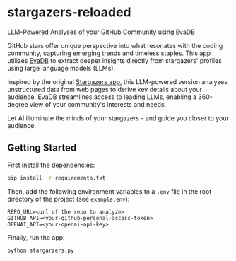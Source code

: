 # stargazers-reloaded
LLM-Powered Analyses of your GitHub Community using EvaDB

GitHub stars offer unique perspective into what resonates with the coding community, capturing emerging trends and timeless staples. This app utilizes [EvaDB](https://github.com/georgia-tech-db/evadb) to extract deeper insights directly from stargazers' profiles using large language models (LLMs).

Inspired by the original [Stargazers app](https://github.com/spencerkimball/stargazers), this LLM-powered version analyzes unstructured data from web pages to derive key details about your audience. EvaDB streamlines access to leading LLMs, enabling a 360-degree view of your community's interests and needs.

Let AI illuminate the minds of your stargazers - and guide you closer to your audience.

## Getting Started

First install the dependencies:

```bash
pip install -r requirements.txt
```

Then, add the following environment variables to a `.env` file in the root directory of the project (see `example.env`):

```
REPO_URL=<url of the repo to analyze>
GITHUB_API=<your-github-personal-access-token>
OPENAI_API=<your-openai-api-key>
```

Finally, run the app:

```bash
python stargarzers.py
```